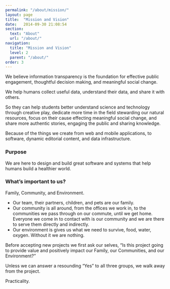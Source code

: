 ```yaml
---
permalink: "/about/mission/"
layout: page
title:  "Mission and Vision"
date:   2014-09-30 21:08:54
section: 
  text: "About"
  url: "/about/"
navigation:
  title: "Mission and Vision"
  level: 2
  parent: "/about/"
order: 3
---
```

We believe information transparency is the foundation for effective public engagement, thoughtful decision making, and meaningful social change.

We help humans collect useful data, understand their data, and share it with others.

So they can help students better understand science and technology through creative play, dedicate more time in the field stewarding our natural resources, focus on their cause effecting meaningful social change, and share more authentic stories, engaging the public and sharing knowledge.

Because of the things we create from web and mobile applications, to software, dynamic editorial content, and data infrastructure.

<h3 class="alt">Purpose</h3>

We are here to design and build great software and systems that help humans build a healthier world.

<h3>What’s important to us?</h3>

Family, Community, and Environment.

- Our team, their partners, children, and pets are our family. 
- Our community is all around, from the offices we work in, to the communities we pass through on our commute, until we get home. Everyone we come in to contact with is our community and we are there to
serve them directly and indirectly.
- Our environment is gives us what we need to survive, food, water, oxygen. Without it we are nothing.

Before accepting new projects we first ask our selves, “Is this project going to provide value and positively impact our Family, our Communities, and our Environment?”

Unless we can answer a resounding “Yes” to all three groups, we walk away from the project.


Practicality.